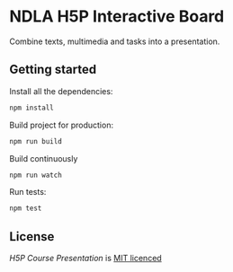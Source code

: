 NDLA H5P Interactive Board
==========

Combine texts, multimedia and tasks into a presentation.

## Getting started

Install all the dependencies:

```bash
npm install
```

Build project for production:

```bash
npm run build
```

Build continuously

```bash
npm run watch
```

Run tests:

```bash
npm test
```

## License

*H5P Course Presentation* is [MIT licenced](LICENCE.md)
